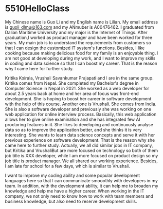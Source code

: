 # 5510HelloClass

My Chinese name is Guo Li and my English name is Lilian. My email address is guoli_dlmu@163.com and my ANmuber is A00476462. I graduated from Dalian Maritime University and my major is the Internet of Things. After graduation,I worked as product manager and have been worked for three years. My main job is to understand the requirements from customers so that I can design the customized IT system's functions. Besides, I like cooking because making delicious food for my family is an enjoyable thing. I am not good at developing during my work, and I want to improve my skills in coding and data science so that I can boost my career. That is the reason why I came here for further study.

Kritika Koirala, Vrushali Savankumar Prajapati and I are in the same group. Kritika comes from Nepal. She completed my Bachelor's degree in Computer Science in Nepal in 2021. She worked as a web developer for about 2.5 years back at home and her area of focus was front-end development. She is hoping to boost her career in software development with the help of this course. Another one is Vrushali. She comes from India. She is also a software developer and previously she was working on one web application for online interview process. Basically, this web application allows her to give online examination and she has integrated few AI proctoring features in it. She likes to developing and continuously analyse data so as to improve the application better, and she thinks it is very interesting. She wants to learn data science concepts and serve it with her previous experience on software development. That is the reason why she came here to further study. Actually, we all did similar jobs in IT company, but Kritika and VrushaliBut are more focused on technology so both of them job title is XXX developer, while I am more focused on product design so my job title is product manager. We all shared our working experience. Besides, I am late for school for a few days, which is similar to Vrushali.

I want to improve my coding ability and some popular development languages here so that I can communicate smooothly with developers in my team. In addition, with the development ability, it can help me to broaden my knowledge and help me have a higher career. When working in the IT company, we not only need to know how to work with team members and business knowledge, but also need to reserve development skills.
